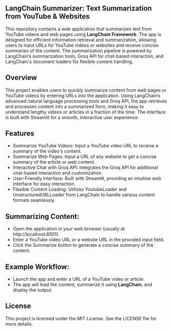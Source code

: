 ## LangChain Summarizer: Text Summarization from YouTube & Websites

This repository contains a web application that summarizes text from YouTube videos and web pages using **LangChain** **Framework**. The app is designed for efficient information retrieval and summarization, allowing users to input URLs for YouTube videos or websites and receive concise summaries of the content. The summarization pipeline is powered by LangChain’s summarization tools, Groq API for chat-based interaction, and LangChain's document loaders for flexible content handling.

## Overview
This project enables users to quickly summarize content from web pages or YouTube videos by entering URLs into the application. Using LangChain’s advanced natural language processing tools and Groq API, the app retrieves and processes content into a summarized form, making it easy to understand lengthy videos or articles in a fraction of the time. The interface is built with Streamlit for a smooth, interactive user experience.

## Features
- Summarize YouTube Videos: Input a YouTube video URL to receive a summary of the video's content.
- Summarize Web Pages: Input a URL of any website to get a concise summary of the article or web content.
- Interactive Chat with Groq API: Integrates the Groq API for additional chat-based interaction and customization.
- User-Friendly Interface: Built with Streamlit, providing an intuitive web interface for easy interaction.
- Flexible Content Loading: Utilizes YoutubeLoader and UnstructuredURLLoader from LangChain to handle various content formats seamlessly.

## Summarizing Content:
- Open the application in your web browser (usually at http://localhost:8501).
- Enter a YouTube video URL or a website URL in the provided input field.
- Click the Summarize button to generate a concise summary of the content.

## Example Workflow:
- Launch the app and enter a URL of a YouTube video or article.
- The app will load the content, summarize it using **LangChain**, and display the output.

## License
This project is licensed under the MIT License. See the LICENSE file for more details.
